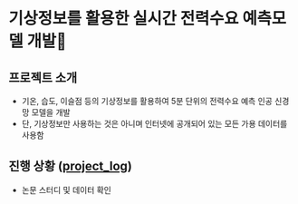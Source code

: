 # **기상정보를 활용한 실시간 전력수요 예측모델 개발**:electric_plug:

## 프로젝트 소개
* 기온, 습도, 이슬점 등의 기상정보를 활용하여 5분 단위의 전력수요 예측 인공 신경망 모델을 개발
* 단, 기상정보만 사용하는 것은 아니며 인터넷에 공개되어 있는 모든 가용 데이터를 사용함

## 진행 상황 ([project_log](https://github.com/TAEJIN-AHN/Electricity-Load-Prediction/tree/ff8a6e7903e639cf7650c41b2e28ddfd53069ad4/project_log))
* 논문 스터디 및 데이터 확인

